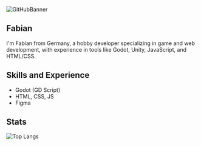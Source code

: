 ![GitHubBanner](https://github.com/user-attachments/assets/2162c71a-274b-46e2-807a-9cfdbbf386dc)

## Fabian
I'm Fabian from Germany, a hobby developer specializing in game and web development, with experience in tools like Godot, Unity, JavaScript, and HTML/CSS.

## Skills and Experience
* Godot (GD Script)
* HTML, CSS, JS
* Figma

## Stats
![Top Langs](https://github-readme-stats.vercel.app/api/top-langs/?username=FabiDev08&theme=graywhite)
